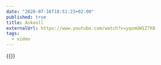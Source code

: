 ```yaml
---
date: "2020-07-16T18:51:23+02:00"
published: true
title: Askvoll 
externalUrl: https://www.youtube.com/watch?v=yqomUW1Z7X0
tags:
  - video
---
```

{{<youtube yqomUW1Z7X0>}}

